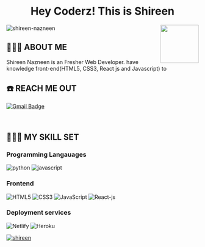 <h1 align="center">
<!-- <img src="https://github.com/blackcater/blackcater/raw/master/images/Hi.gif" height="32" /> -->
Hey Coderz!   This is  Shireen
<!-- <img src="https://github.com/blackcater/blackcater/raw/master/images/Hi.gif" height="32" /> -->
</h1>

<img align='right' src="https://media.giphy.com/media/LmNwrBhejkK9EFP504/giphy.gif" width="100">
<p align="left"> <img src="https://komarev.com/ghpvc/?username=shireen-nazneen&label=Profile%20views&color=0e75b6&style=flat" alt="shireen-nazneen" /> </p>

## 👨🏾‍💻 ABOUT ME

<p>Shireen Nazneen  is an Fresher Web Developer. have knowledge  front-end(HTML5, CSS3, React js and Javascript) to </p>


## ☎️ REACH ME OUT
<!-- 
[![Linkedin Badge](https://img.shields.io/badge/-parmeshwar-blue?style=flat-square&logo=Linkedin&logoColor=white&link=https://www.linkedin.com/in/parmeshwar4321/)](https://www.linkedin.com/in/parmeshwar4321/)
[![Instagram Badge](https://img.shields.io/badge/-parmeshwar-white?style=flat-square&logo=Instagram&logoColor=Pink&link=https://www.instagram.com/_p_a_r_m_y_a_.007/)](https://www.instagram.com/_p_a_r_m_y_a_.007/)
[![Twitter Badge](https://img.shields.io/badge/-parmeshwar-white?style=flat-square&logo=Twitter&logoColor=Blue&link=https://www.twitter.com/parmeshwar4321)](https://www.twitter.com/parmeshwar4321) -->
[![Gmail Badge](https://img.shields.io/badge/-shireen82naaz@gmail.com-c14438?style=flat-square&logo=Gmail&logoColor=white&link=mailto:shireen82naaz@gmail.com)](mailto:shireen82naaz@gmail.com)

<br />

## 👨🏾‍🔧 MY SKILL SET

### Programming Langauages

![python](https://img.shields.io/badge/-python-000000?style=flat&logo=python)
![javascript](https://img.shields.io/badge/-javascript-000000?style=flat&logo=javascript)


### Frontend

![HTML5](https://img.shields.io/badge/-HTML5-000000?style=flat&logo=HTML5)
![CSS3](https://img.shields.io/badge/-CSS3-000000?style=flat&logo=CSS3&logoColor=1572B6)
![JavaScript](https://img.shields.io/badge/-JavaScript-000000?style=flat&logo=javascript)
![React-js](https://img.shields.io/badge/-React-js-000000?style=flat&logo=React-js)


### Deployment services

![Netlify](https://img.shields.io/badge/-Netlify-000000?style=flat&logo=Netlify%20AWS&logoColor=FFFFFF)
![Heroku](https://img.shields.io/badge/-Heroku-000000?style=flat&logo=Heroku%20AWS&logoColor=FFFFFF)


<p align="left"> <a href="https://github.com/ryo-ma/github-profile-trophy"><img src="https://github-profile-trophy.vercel.app/?username=shireen-nazneen" alt="shireen" /></a> </p>

